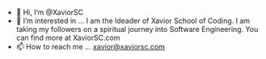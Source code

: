 - 👋 Hi, I’m @XaviorSC
- 👀 I’m interested in ...
I am the ldeader of Xavior School of Coding. I am taking my followers on a spiritual journey into Software Engineering. You can find more at XaviorSC.com
- 📫 How to reach me ...
xavior@xaviorsc.com
<!---
XaviorSC/XaviorSC is a ✨ special ✨ repository because its `README.md` (this file) appears on your GitHub profile.
You can click the Preview link to take a look at your changes.
--->
